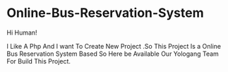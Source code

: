 # Online-Bus-Reservation-System
Hi Human! 

I Like A Php And I want To Create New Project .So This Project Is a Online Bus Reservation System Based So Here be Available Our Yologang Team For Build This Project.



